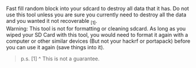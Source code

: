 Fast fill random block into your sdcard to destroy all data that it has. Do not use this tool unless you are sure you currently need to destroy all the data and you wanted it not recoverable <sub>[1]</sub>.  
Warning: This tool is not for formatting or cleaning sdcard. As long as you wiped your SD Card with this tool, you would need to format it again with a computer or other similar devices (But not your hackrf or portapack) before you can use it again (save things into it).

> p.s. [1] ^ This is not a guarantee.